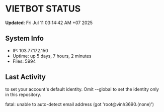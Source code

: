 # VIETBOT STATUS
**Updated**: Fri Jul 11 03:14:42 AM +07 2025

## System Info
- IP: 103.77.172.150
- Uptime: up 5 days, 7 hours, 2 minutes
- Files: 5994

## Last Activity

to set your account's default identity.
Omit --global to set the identity only in this repository.

fatal: unable to auto-detect email address (got 'root@vinh3690.(none)')
